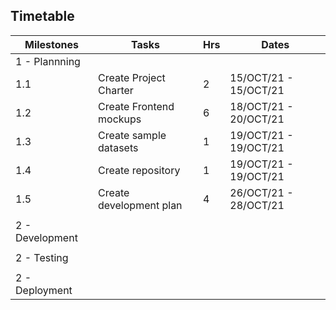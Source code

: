 
## Timetable


| Milestones        | Tasks                                | Hrs  | Dates                |
| ---               | ---                                  | ---|   ---                  |
| 1 - Plannning     |                                      |    |                        |
| 1.1               | Create Project Charter               | 2  |  15/OCT/21 - 15/OCT/21 |
| 1.2               | Create Frontend mockups              | 6  |  18/OCT/21 - 20/OCT/21 |
| 1.3               | Create sample datasets               | 1  |  19/OCT/21 - 19/OCT/21 |
| 1.4               | Create repository                    | 1  |  19/OCT/21 - 19/OCT/21 |
| 1.5               | Create development plan              | 4  |  26/OCT/21 - 28/OCT/21 |
| |
| 2 - Development   |                                      |    |                        |
| |
| 2 - Testing       |                                      |    |                        |
| |
| 2 - Deployment    |                                      |    |                        |









